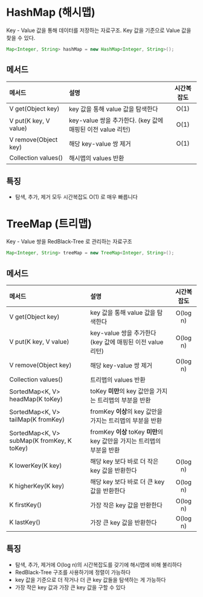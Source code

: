 # HashMap (해시맵)
Key - Value 값을 통해 데이터를 저장하는 자료구조. Key 값을 기준으로 Value 값을 찾을 수 있다.

```java
Map<Integer, String> hashMap = new HashMap<Integer, String>();
```

## 메서드
| 메서드                    | 설명                                          | 시간복잡도 |
|:-----------------------|:--------------------------------------------|:-----:|
| V get(Object key)      | key 값을 통해 value 값을 탐색한다                     | O(1)  |
| V put(K key, V value)  | key-value 쌍을 추가한다. (key 값에 매핑된 이전 value 리턴) | O(1)  |
| V remove(Object key)   | 해당 key-value 쌍 제거                           | O(1)  |
| Collection<V> values() | 해시맵의 values 반환                              |       |

## 특징
- 탐색, 추가, 제거 모두 시간복잡도 O(1) 로 매우 빠릅니다

# TreeMap (트리맵)
Key - Value 쌍을 RedBlack-Tree 로 관리하는 자료구조

```java
Map<Integer, String> treeMap = new TreeMap<Integer, String>();
```

## 메서드
| 메서드                              | 설명                                          |  시간복잡도   |
|:---------------------------------|:--------------------------------------------|:--------:|
| V get(Object key)                | key 값을 통해 value 값을 탐색한다                     | O(log n) |
| V put(K key, V value)            | key-value 쌍을 추가한다 (key 값에 매핑된 이전 value 리턴) | O(log n) |
| V remove(Object key)             | 해당 key-value 쌍 제거                           | O(log n) |
| Collection<V> values()           | 트리맵의 values 반환                              |          |
| SortedMap<K, V> headMap(K toKey) | toKey **미만**의 key 값만을 가지는 트리맵의 부분을 반환           |          |
| SortedMap<K, V> tailMap(K fromKey) | fromKey **이상**의 key 값만을 가지는 트리맵의 부분을 반환           |          |
| SortedMap<K, V> subMap(K fromKey, K toKey) | fromKey **이상** toKey **미만**의 key 값만을 가지는 트리맵의 부분을 반환           |          |
| K lowerKey(K key) | 해당 key 보다 바로 더 작은 key 값을 반환한다           | O(log n) |
| K higherKey(K key) | 해당 key 보다 바로 더 큰 key 값을 반환한다           | O(log n) |
| K firstKey() | 가장 작은 key 값을 반환한다           | O(log n) |
| K lastKey() | 가장 큰 key 값을 반환한다           | O(log n) |


## 특징
- 탐색, 추가, 제거에 O(log n)의 시간복잡도를 갖기에 해시맵에 비해 불리하다
- RedBlack-Tree 구조를 사용하기에 정렬이 가능하다
- key 값을 기준으로 더 작거나 더 큰 key 값들을 탐색하는 게 가능하다
- 가장 작은 key 값과 가장 큰 key 값을 구할 수 있다